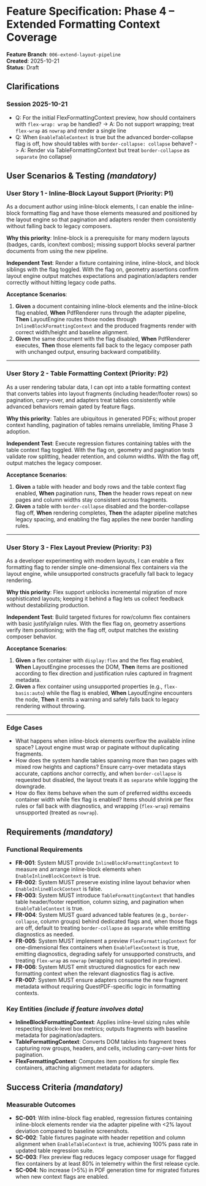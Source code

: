 # Feature Specification: Phase 4 – Extended Formatting Context Coverage

**Feature Branch**: `006-extend-layout-pipeline`  
**Created**: 2025-10-21  
**Status**: Draft  
## Clarifications
### Session 2025-10-21
- Q: For the initial FlexFormattingContext preview, how should containers with `flex-wrap: wrap` be handled? -> A: Do not support wrapping; treat `flex-wrap` as `nowrap` and render a single line
- Q: When `EnableTableContext` is true but the advanced border-collapse flag is off, how should tables with `border-collapse: collapse` behave? -> A: Render via TableFormattingContext but treat `border-collapse` as `separate` (no collapse)
## User Scenarios & Testing *(mandatory)*

### User Story 1 - Inline-Block Layout Support (Priority: P1)

As a document author using inline-block elements, I can enable the inline-block formatting flag and have those elements measured and positioned by the layout engine so that pagination and adapters render them consistently without falling back to legacy composers.

**Why this priority**: Inline-block is a prerequisite for many modern layouts (badges, cards, icon/text combos); missing support blocks several partner documents from using the new pipeline.

**Independent Test**: Render a fixture containing inline, inline-block, and block siblings with the flag toggled. With the flag on, geometry assertions confirm layout engine output matches expectations and pagination/adapters render correctly without hitting legacy code paths.

**Acceptance Scenarios**:

1. **Given** a document containing inline-block elements and the inline-block flag enabled, **When** PdfRenderer runs through the adapter pipeline, **Then** LayoutEngine routes those nodes through `InlineBlockFormattingContext` and the produced fragments render with correct width/height and baseline alignment.
2. **Given** the same document with the flag disabled, **When** PdfRenderer executes, **Then** those elements fall back to the legacy composer path with unchanged output, ensuring backward compatibility.

---

### User Story 2 - Table Formatting Context (Priority: P2)

As a user rendering tabular data, I can opt into a table formatting context that converts tables into layout fragments (including header/footer rows) so pagination, carry-over, and adapters treat tables consistently while advanced behaviors remain gated by feature flags.

**Why this priority**: Tables are ubiquitous in generated PDFs; without proper context handling, pagination of tables remains unreliable, limiting Phase 3 adoption.

**Independent Test**: Execute regression fixtures containing tables with the table context flag toggled. With the flag on, geometry and pagination tests validate row splitting, header retention, and column widths. With the flag off, output matches the legacy composer.

**Acceptance Scenarios**:

1. **Given** a table with header and body rows and the table context flag enabled, **When** pagination runs, **Then** the header rows repeat on new pages and column widths stay consistent across fragments.
2. **Given** a table with `border-collapse` disabled and the border-collapse flag off, **When** rendering completes, **Then** the adapter pipeline matches legacy spacing, and enabling the flag applies the new border handling rules.

---

### User Story 3 - Flex Layout Preview (Priority: P3)

As a developer experimenting with modern layouts, I can enable a flex formatting flag to render simple one-dimensional flex containers via the layout engine, while unsupported constructs gracefully fall back to legacy rendering.

**Why this priority**: Flex support unblocks incremental migration of more sophisticated layouts; keeping it behind a flag lets us collect feedback without destabilizing production.

**Independent Test**: Build targeted fixtures for row/column flex containers with basic justify/align rules. With the flex flag on, geometry assertions verify item positioning; with the flag off, output matches the existing composer behavior.

**Acceptance Scenarios**:

1. **Given** a flex container with `display:flex` and the flex flag enabled, **When** LayoutEngine processes the DOM, **Then** items are positioned according to flex direction and justification rules captured in fragment metadata.
2. **Given** a flex container using unsupported properties (e.g., `flex-basis:auto`) while the flag is enabled, **When** LayoutEngine encounters the node, **Then** it emits a warning and safely falls back to legacy rendering without throwing.

---

### Edge Cases

- What happens when inline-block elements overflow the available inline space? Layout engine must wrap or paginate without duplicating fragments.
- How does the system handle tables spanning more than two pages with mixed row heights and captions? Ensure carry-over metadata stays accurate, captions anchor correctly, and when `border-collapse` is requested but disabled, the layout treats it as `separate` while logging the downgrade.
- How do flex items behave when the sum of preferred widths exceeds container width while flex flag is enabled? Items should shrink per flex rules or fall back with diagnostics, and wrapping (`flex-wrap`) remains unsupported (treated as `nowrap`).

## Requirements *(mandatory)*

### Functional Requirements

- **FR-001**: System MUST provide `InlineBlockFormattingContext` to measure and arrange inline-block elements when `EnableInlineBlockContext` is true.
- **FR-002**: System MUST preserve existing inline layout behavior when `EnableInlineBlockContext` is false.
- **FR-003**: System MUST introduce `TableFormattingContext` that handles table header/footer repetition, column sizing, and pagination when `EnableTableContext` is true.
- **FR-004**: System MUST guard advanced table features (e.g., `border-collapse`, column groups) behind dedicated flags and, when those flags are off, default to treating `border-collapse` as `separate` while emitting diagnostics as needed.
- **FR-005**: System MUST implement a preview `FlexFormattingContext` for one-dimensional flex containers when `EnableFlexContext` is true, emitting diagnostics, degrading safely for unsupported constructs, and treating `flex-wrap` as `nowrap` (wrapping not supported in preview).
- **FR-006**: System MUST emit structured diagnostics for each new formatting context when the relevant diagnostics flag is active.
- **FR-007**: System MUST ensure adapters consume the new fragment metadata without requiring QuestPDF-specific logic in formatting contexts.

### Key Entities *(include if feature involves data)*

- **InlineBlockFormattingContext**: Applies inline-level sizing rules while respecting block-level box metrics; outputs fragments with baseline metadata for pagination/adapters.
- **TableFormattingContext**: Converts DOM tables into fragment trees capturing row groups, headers, and cells, including carry-over hints for pagination.
- **FlexFormattingContext**: Computes item positions for simple flex containers, attaching alignment metadata for adapters.

## Success Criteria *(mandatory)*

### Measurable Outcomes

- **SC-001**: With inline-block flag enabled, regression fixtures containing inline-block elements render via the adapter pipeline with <2% layout deviation compared to baseline screenshots.
- **SC-002**: Table fixtures paginate with header repetition and column alignment when `EnableTableContext` is true, achieving 100% pass rate in updated table regression suite.
- **SC-003**: Flex preview flag reduces legacy composer usage for flagged flex containers by at least 80% in telemetry within the first release cycle.
- **SC-004**: No increase (>5%) in PDF generation time for migrated fixtures when new context flags are enabled.









